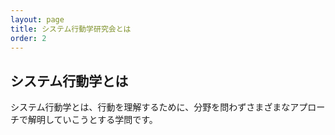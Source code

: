 ```yaml
---
layout: page
title: システム行動学研究会とは
order: 2
---
```

## システム行動学とは
システム行動学とは、行動を理解するために、分野を問わずさまざまなアプローチで解明していこうとする学問です。
